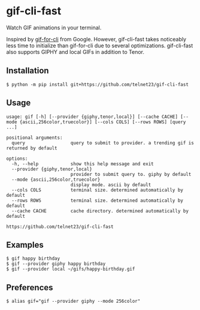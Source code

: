 # gif-cli-fast

Watch GIF animations in your terminal.

Inspired by [gif-for-cli](https://github.com/google/gif-for-cli) from Google. However, gif-cli-fast takes noticeably less time to initialize than gif-for-cli due to several optimizations. gif-cli-fast also supports GIPHY and local GIFs in addition to Tenor.

Installation
-
```
$ python -m pip install git+https://github.com/telnet23/gif-cli-fast
```

Usage
-

```
usage: gif [-h] [--provider {giphy,tenor,local}] [--cache CACHE] [--mode {ascii,256color,truecolor}] [--cols COLS] [--rows ROWS] [query ...]

positional arguments:
  query                 query to submit to provider. a trending gif is returned by default

options:
  -h, --help            show this help message and exit
  --provider {giphy,tenor,local}
                        provider to submit query to. giphy by default
  --mode {ascii,256color,truecolor}
                        display mode. ascii by default
  --cols COLS           terminal size. determined automatically by default
  --rows ROWS           terminal size. determined automatically by default
  --cache CACHE         cache directory. determined automatically by default

https://github.com/telnet23/gif-cli-fast
```

Examples
-

```
$ gif happy birthday
$ gif --provider giphy happy birthday
$ gif --provider local ~/gifs/happy-birthday.gif
```

Preferences
-
```
$ alias gif="gif --provider giphy --mode 256color"
```
